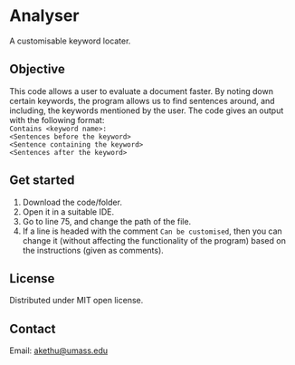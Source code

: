 # Analyser

A customisable keyword locater.

## Objective

This code allows a user to evaluate a document faster. By  noting down certain keywords, the program allows us to find sentences around, and including, the keywords mentioned by the user. The code gives an output with the following format:<br>
`Contains <keyword name>:`<br>
`<Sentences before the keyword>`<br>
`<Sentence containing the keyword>`<br>
`<Sentences after the keyword>`<br>

## Get started

1. Download the code/folder.
2. Open it in a suitable IDE.
3. Go to line 75, and change the path of the file.
4. If a line is headed with the comment `Can be customised`, then you can change it (without affecting the functionality of the program) based on the instructions (given as comments).

## License

Distributed under MIT open license.

## Contact

Email: akethu@umass.edu
